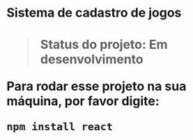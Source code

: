 <h1>Sistema de cadastro de jogos<h1>

>Status do projeto: Em desenvolvimento

Para rodar esse projeto na sua máquina, por favor digite:

```
npm install react

```
